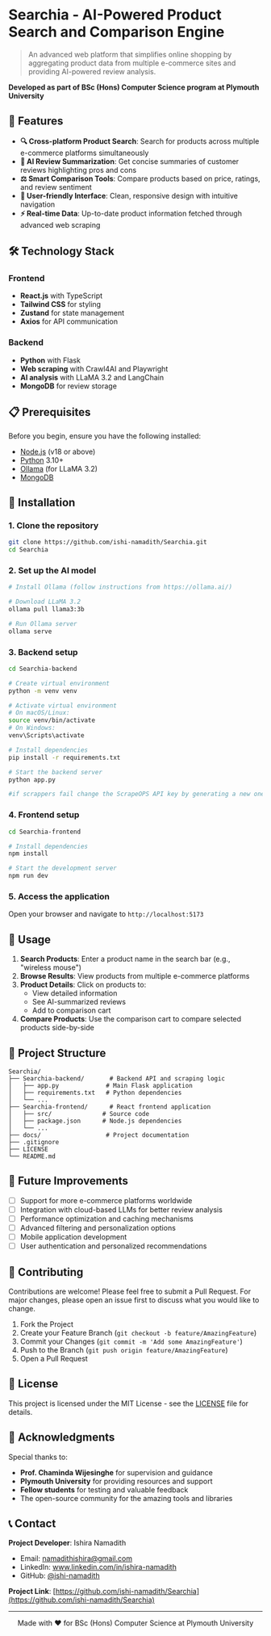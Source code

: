 # Searchia - AI-Powered Product Search and Comparison Engine

> An advanced web platform that simplifies online shopping by aggregating product data from multiple e-commerce sites and providing AI-powered review analysis.

**Developed as part of BSc (Hons) Computer Science program at Plymouth University**

## 🚀 Features

- **🔍 Cross-platform Product Search**: Search for products across multiple e-commerce platforms simultaneously
- **🤖 AI Review Summarization**: Get concise summaries of customer reviews highlighting pros and cons
- **⚖️ Smart Comparison Tools**: Compare products based on price, ratings, and review sentiment
- **🎨 User-friendly Interface**: Clean, responsive design with intuitive navigation
- **⚡ Real-time Data**: Up-to-date product information fetched through advanced web scraping

## 🛠️ Technology Stack

### Frontend
- **React.js** with TypeScript
- **Tailwind CSS** for styling
- **Zustand** for state management
- **Axios** for API communication

### Backend
- **Python** with Flask
- **Web scraping** with Crawl4AI and Playwright
- **AI analysis** with LLaMA 3.2 and LangChain
- **MongoDB** for review storage

## 📋 Prerequisites

Before you begin, ensure you have the following installed:

- [Node.js](https://nodejs.org/) (v18 or above)
- [Python](https://www.python.org/) 3.10+
- [Ollama](https://ollama.ai/) (for LLaMA 3.2)
- [MongoDB](https://www.mongodb.com/)

## 🚀 Installation

### 1. Clone the repository

```bash
git clone https://github.com/ishi-namadith/Searchia.git
cd Searchia
```

### 2. Set up the AI model

```bash
# Install Ollama (follow instructions from https://ollama.ai/)

# Download LLaMA 3.2
ollama pull llama3:3b

# Run Ollama server
ollama serve
```

### 3. Backend setup

```bash
cd Searchia-backend

# Create virtual environment
python -m venv venv

# Activate virtual environment
# On macOS/Linux:
source venv/bin/activate
# On Windows:
venv\Scripts\activate

# Install dependencies
pip install -r requirements.txt

# Start the backend server
python app.py

#if scrappers fail change the ScrapeOPS API key by generating a new one cuz of the limitations in free trial
```

### 4. Frontend setup

```bash
cd Searchia-frontend

# Install dependencies
npm install

# Start the development server
npm run dev
```

### 5. Access the application

Open your browser and navigate to `http://localhost:5173`

## 📖 Usage

1. **Search Products**: Enter a product name in the search bar (e.g., "wireless mouse")
2. **Browse Results**: View products from multiple e-commerce platforms
3. **Product Details**: Click on products to:
   - View detailed information
   - See AI-summarized reviews
   - Add to comparison cart
4. **Compare Products**: Use the comparison cart to compare selected products side-by-side

## 📁 Project Structure

```
Searchia/
├── Searchia-backend/       # Backend API and scraping logic
│   ├── app.py             # Main Flask application
│   ├── requirements.txt   # Python dependencies
│   └── ...
├── Searchia-frontend/      # React frontend application
│   ├── src/              # Source code
│   ├── package.json      # Node.js dependencies
│   └── ...
├── docs/                  # Project documentation
├── .gitignore
├── LICENSE
└── README.md
```

## 🔮 Future Improvements

- [ ] Support for more e-commerce platforms worldwide
- [ ] Integration with cloud-based LLMs for better review analysis
- [ ] Performance optimization and caching mechanisms
- [ ] Advanced filtering and personalization options
- [ ] Mobile application development
- [ ] User authentication and personalized recommendations

## 🤝 Contributing

Contributions are welcome! Please feel free to submit a Pull Request. For major changes, please open an issue first to discuss what you would like to change.

1. Fork the Project
2. Create your Feature Branch (`git checkout -b feature/AmazingFeature`)
3. Commit your Changes (`git commit -m 'Add some AmazingFeature'`)
4. Push to the Branch (`git push origin feature/AmazingFeature`)
5. Open a Pull Request

## 📄 License

This project is licensed under the MIT License - see the [LICENSE](LICENSE) file for details.

## 🙏 Acknowledgments

Special thanks to:

- **Prof. Chaminda Wijesinghe** for supervision and guidance
- **Plymouth University** for providing resources and support
- **Fellow students** for testing and valuable feedback
- The open-source community for the amazing tools and libraries

## 📞 Contact

**Project Developer**: Ishira Namadith
- Email: namadithishira@gmail.com
- LinkedIn: www.linkedin.com/in/ishira-namadith
- GitHub: [@ishi-namadith](https://github.com/ishi-namadith)

**Project Link**: [https://github.com/ishi-namadith/Searchia](https://github.com/ishi-namadith/Searchia)

---

<p align="center">
  Made with ❤️ for BSc (Hons) Computer Science at Plymouth University
</p>
